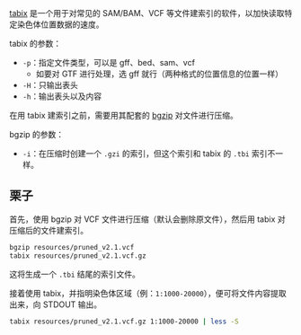 [tabix](http://www.htslib.org/doc/tabix.html) 是一个用于对常见的 SAM/BAM、VCF 等文件建索引的软件，以加快读取特定染色体位置数据的速度。

tabix 的参数：
- `-p`：指定文件类型，可以是 gff、bed、sam、vcf
    - 如要对 GTF 进行处理，选 gff 就行（两种格式的位置信息的位置一样）
- `-H`：只输出表头
- `-h`：输出表头以及内容

在用 tabix 建索引之前，需要用其配套的 [bgzip](http://www.htslib.org/doc/bgzip.html) 对文件进行压缩。

bgzip 的参数：
- `-i`：在压缩时创建一个 `.gzi` 的索引，但这个索引和 tabix 的 `.tbi` 索引不一样。

## 栗子
首先，使用 bgzip 对 VCF 文件进行压缩（默认会删除原文件），然后用 tabix 对压缩后的文件建索引。

```zsh
bgzip resources/pruned_v2.1.vcf
tabix resources/pruned_v2.1.vcf.gz
```

这将生成一个 `.tbi` 结尾的索引文件。

接着使用 tabix，并指明染色体区域（例：`1:1000-20000`），便可将文件内容提取出来，向 STDOUT 输出。

```zsh
tabix resources/pruned_v2.1.vcf.gz 1:1000-20000 | less -S
```